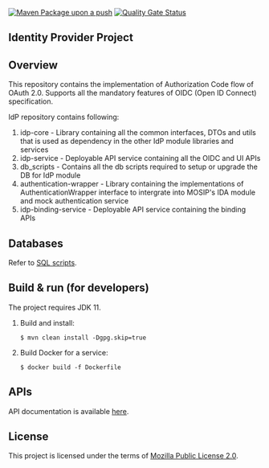 [![Maven Package upon a push](https://github.com/mosip/idp/actions/workflows/push_trigger.yml/badge.svg?branch=develop)](https://github.com/mosip/idp/actions/workflows/push_trigger.yml)
[![Quality Gate Status](https://sonarcloud.io/api/project_badges/measure?project=mosip_idp&id=mosip_idp&metric=alert_status)](https://sonarcloud.io/dashboard?id=mosip_idp)


## Identity Provider Project

## Overview

This repository contains the implementation of Authorization Code flow of OAuth 2.0. Supports all the mandatory features of OIDC (Open ID Connect) specification.

IdP repository contains following:

1. idp-core - Library containing all the common interfaces, DTOs and utils that is used as dependency in the other IdP module libraries and services
2. idp-service - Deployable API service containing all the OIDC and UI APIs
3. db_scripts - Contains all the db scripts required to setup or upgrade the DB for IdP module
4. authentication-wrapper - Library containing the implementations of AuthenticationWrapper interface to intergrate into MOSIP's IDA module and mock authentication service
5. idp-binding-service - Deployable API service containing the binding APIs


## Databases
Refer to [SQL scripts](db_scripts).

## Build & run (for developers)
The project requires JDK 11. 
1. Build and install:
    ```
    $ mvn clean install -Dgpg.skip=true
    ```
1. Build Docker for a service:
    ```
    $ docker build -f Dockerfile
    ```

## APIs
API documentation is available [here](https://mosip.stoplight.io/docs/identity-provider/branches/main/6f1syzijynu40-identity-provider).

## License
This project is licensed under the terms of [Mozilla Public License 2.0](LICENSE).

